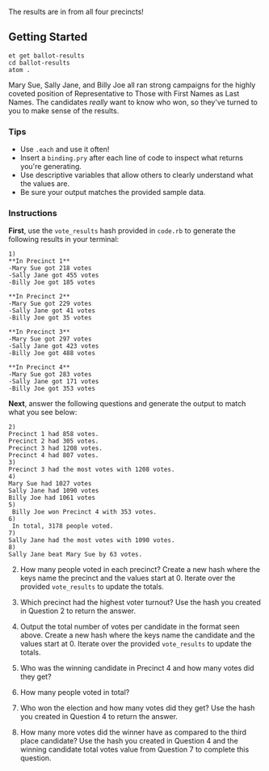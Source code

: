 The results are in from all four precincts!

## Getting Started
```no-highlight
et get ballot-results
cd ballot-results
atom .
```

Mary Sue, Sally Jane, and Billy Joe all ran strong campaigns for the highly coveted position of Representative to Those with First Names as Last Names. The candidates _really_ want to know who won, so they've turned to you to make sense of the results.

### Tips

* Use `.each` and use it often!
* Insert a `binding.pry` after each line of code to inspect what returns you're generating.
* Use descriptive variables that allow others to clearly understand what the values are.
* Be sure your output matches the provided sample data.

### Instructions

**First**, use the `vote_results` hash provided in `code.rb` to generate the following results in your terminal:

```no-highlight
1)
**In Precinct 1**
-Mary Sue got 218 votes
-Sally Jane got 455 votes
-Billy Joe got 185 votes

**In Precinct 2**
-Mary Sue got 229 votes
-Sally Jane got 41 votes
-Billy Joe got 35 votes

**In Precinct 3**
-Mary Sue got 297 votes
-Sally Jane got 423 votes
-Billy Joe got 488 votes

**In Precinct 4**
-Mary Sue got 283 votes
-Sally Jane got 171 votes
-Billy Joe got 353 votes
```

**Next**, answer the following questions and generate the output to match what you see below:

```no-highlight
2)
Precinct 1 had 858 votes.
Precinct 2 had 305 votes.
Precinct 3 had 1208 votes.
Precinct 4 had 807 votes.
3)
Precinct 3 had the most votes with 1208 votes.
4)
Mary Sue had 1027 votes
Sally Jane had 1090 votes
Billy Joe had 1061 votes
5)
 Billy Joe won Precinct 4 with 353 votes.
6)
 In total, 3178 people voted.
7)
Sally Jane had the most votes with 1090 votes.
8)
Sally Jane beat Mary Sue by 63 votes.
```  

2) How many people voted in each precinct? Create a new hash where the keys name the precinct and the values start at 0. Iterate over the provided `vote_results` to update the totals.  

3) Which precinct had the highest voter turnout? Use the hash you created in Question 2 to return the answer.  

4) Output the total number of votes per candidate in the format seen above. Create a new hash where the keys name the candidate and the values start at 0. Iterate over the provided `vote_results` to update the totals.  

5) Who was the winning candidate in Precinct 4 and how many votes did they get?

6) How many people voted in total?  

7) Who won the election and how many votes did they get? Use the hash you created in Question 4 to return the answer.  

8) How many more votes did the winner have as compared to the third place candidate? Use the hash you created in Question 4 and the winning candidate total votes value from Question 7 to complete this question.  
